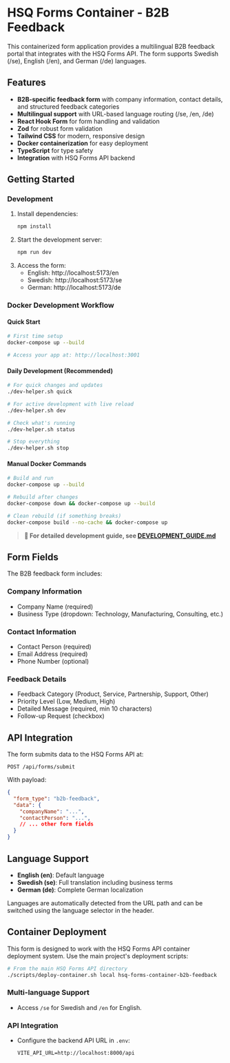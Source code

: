 # HSQ Forms Container - B2B Feedback

This containerized form application provides a multilingual B2B feedback portal that integrates with the HSQ Forms API. The form supports Swedish (/se), English (/en), and German (/de) languages.

## Features
- **B2B-specific feedback form** with company information, contact details, and structured feedback categories
- **Multilingual support** with URL-based language routing (/se, /en, /de)
- **React Hook Form** for form handling and validation
- **Zod** for robust form validation
- **Tailwind CSS** for modern, responsive design
- **Docker containerization** for easy deployment
- **TypeScript** for type safety
- **Integration** with HSQ Forms API backend

## Getting Started

### Development
1. Install dependencies:
   ```bash
   npm install
   ```
2. Start the development server:
   ```bash
   npm run dev
   ```
3. Access the form:
   - English: http://localhost:5173/en
   - Swedish: http://localhost:5173/se  
   - German: http://localhost:5173/de

### Docker Development Workflow

#### Quick Start
```bash
# First time setup
docker-compose up --build

# Access your app at: http://localhost:3001
```

#### Daily Development (Recommended)
```bash
# For quick changes and updates
./dev-helper.sh quick

# For active development with live reload
./dev-helper.sh dev

# Check what's running
./dev-helper.sh status

# Stop everything
./dev-helper.sh stop
```

#### Manual Docker Commands
```bash
# Build and run
docker-compose up --build

# Rebuild after changes
docker-compose down && docker-compose up --build

# Clean rebuild (if something breaks)
docker-compose build --no-cache && docker-compose up
```

> **📖 For detailed development guide, see [DEVELOPMENT_GUIDE.md](./DEVELOPMENT_GUIDE.md)**


## Form Fields

The B2B feedback form includes:

### Company Information
- Company Name (required)
- Business Type (dropdown: Technology, Manufacturing, Consulting, etc.)

### Contact Information  
- Contact Person (required)
- Email Address (required)
- Phone Number (optional)

### Feedback Details
- Feedback Category (Product, Service, Partnership, Support, Other)
- Priority Level (Low, Medium, High)
- Detailed Message (required, min 10 characters)
- Follow-up Request (checkbox)

## API Integration

The form submits data to the HSQ Forms API at:
```
POST /api/forms/submit
```

With payload:
```json
{
  "form_type": "b2b-feedback",
  "data": {
    "companyName": "...",
    "contactPerson": "...",
    // ... other form fields
  }
}
```

## Language Support

- **English (en)**: Default language
- **Swedish (se)**: Full translation including business terms
- **German (de)**: Complete German localization

Languages are automatically detected from the URL path and can be switched using the language selector in the header.

## Container Deployment

This form is designed to work with the HSQ Forms API container deployment system. Use the main project's deployment scripts:

```bash
# From the main HSQ Forms API directory
./scripts/deploy-container.sh local hsq-forms-container-b2b-feedback
```

### Multi-language Support
- Access `/se` for Swedish and `/en` for English.

### API Integration
- Configure the backend API URL in `.env`:
   ```env
   VITE_API_URL=http://localhost:8000/api
   ```
